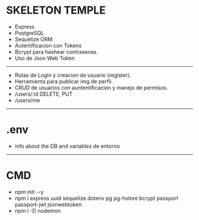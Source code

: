 # SKELETON TEMPLE

- Express
- PostgreSQL
- Sequelize ORM
- Autentificacion con Tokens
- Bcrypt para hashear contrasenas.
- Uso de Json Web Token

---

- Rutas de Login y creacion de usuario (register).
- Herramienta para publicar img de perfil.
- CRUD de usuarios con auntentificacion y manejo de permisos.
- /users/:id DELETE, PUT
- /users/me

---

# .env

- info about the DB and variables de entorno

---

# CMD
- npm init --y
- npm i express uuid sequelize dotenv pg pg-hstore bcrypt passport passport-jwt jsonwebtoken
- npm i -D nodemon

